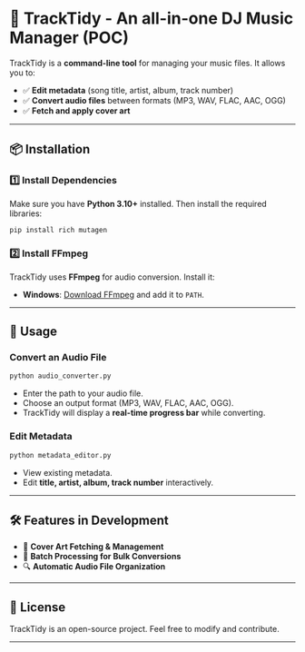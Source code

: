 # 🎵 TrackTidy - An all-in-one DJ Music Manager (POC)

TrackTidy is a **command-line tool** for managing your music files. It allows you to:
- ✅ **Edit metadata** (song title, artist, album, track number)
- ✅ **Convert audio files** between formats (MP3, WAV, FLAC, AAC, OGG)
- ✅ **Fetch and apply cover art**

---

## 📦 Installation

### 1️⃣ Install Dependencies
Make sure you have **Python 3.10+** installed. Then install the required libraries:

```sh
pip install rich mutagen
```

### 2️⃣ Install FFmpeg
TrackTidy uses **FFmpeg** for audio conversion. Install it:

- **Windows**: [Download FFmpeg](https://ffmpeg.org/download.html) and add it to `PATH`.

---

## 🚀 Usage

### Convert an Audio File
```sh
python audio_converter.py
```
- Enter the path to your audio file.
- Choose an output format (MP3, WAV, FLAC, AAC, OGG).
- TrackTidy will display a **real-time progress bar** while converting.

### Edit Metadata
```sh
python metadata_editor.py
```
- View existing metadata.
- Edit **title, artist, album, track number** interactively.

---

## 🛠 Features in Development
- 🎨 **Cover Art Fetching & Management**
- 📁 **Batch Processing for Bulk Conversions**
- 🔍 **Automatic Audio File Organization**

---

## 📜 License
TrackTidy is an open-source project. Feel free to modify and contribute.

---
